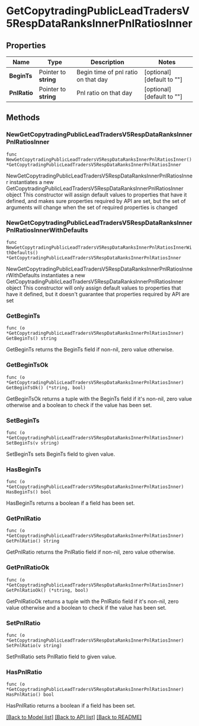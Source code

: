 # GetCopytradingPublicLeadTradersV5RespDataRanksInnerPnlRatiosInner

## Properties

Name | Type | Description | Notes
------------ | ------------- | ------------- | -------------
**BeginTs** | Pointer to **string** | Begin time of pnl ratio on that day | [optional] [default to ""]
**PnlRatio** | Pointer to **string** | Pnl ratio on that day | [optional] [default to ""]

## Methods

### NewGetCopytradingPublicLeadTradersV5RespDataRanksInnerPnlRatiosInner

`func NewGetCopytradingPublicLeadTradersV5RespDataRanksInnerPnlRatiosInner() *GetCopytradingPublicLeadTradersV5RespDataRanksInnerPnlRatiosInner`

NewGetCopytradingPublicLeadTradersV5RespDataRanksInnerPnlRatiosInner instantiates a new GetCopytradingPublicLeadTradersV5RespDataRanksInnerPnlRatiosInner object
This constructor will assign default values to properties that have it defined,
and makes sure properties required by API are set, but the set of arguments
will change when the set of required properties is changed

### NewGetCopytradingPublicLeadTradersV5RespDataRanksInnerPnlRatiosInnerWithDefaults

`func NewGetCopytradingPublicLeadTradersV5RespDataRanksInnerPnlRatiosInnerWithDefaults() *GetCopytradingPublicLeadTradersV5RespDataRanksInnerPnlRatiosInner`

NewGetCopytradingPublicLeadTradersV5RespDataRanksInnerPnlRatiosInnerWithDefaults instantiates a new GetCopytradingPublicLeadTradersV5RespDataRanksInnerPnlRatiosInner object
This constructor will only assign default values to properties that have it defined,
but it doesn't guarantee that properties required by API are set

### GetBeginTs

`func (o *GetCopytradingPublicLeadTradersV5RespDataRanksInnerPnlRatiosInner) GetBeginTs() string`

GetBeginTs returns the BeginTs field if non-nil, zero value otherwise.

### GetBeginTsOk

`func (o *GetCopytradingPublicLeadTradersV5RespDataRanksInnerPnlRatiosInner) GetBeginTsOk() (*string, bool)`

GetBeginTsOk returns a tuple with the BeginTs field if it's non-nil, zero value otherwise
and a boolean to check if the value has been set.

### SetBeginTs

`func (o *GetCopytradingPublicLeadTradersV5RespDataRanksInnerPnlRatiosInner) SetBeginTs(v string)`

SetBeginTs sets BeginTs field to given value.

### HasBeginTs

`func (o *GetCopytradingPublicLeadTradersV5RespDataRanksInnerPnlRatiosInner) HasBeginTs() bool`

HasBeginTs returns a boolean if a field has been set.

### GetPnlRatio

`func (o *GetCopytradingPublicLeadTradersV5RespDataRanksInnerPnlRatiosInner) GetPnlRatio() string`

GetPnlRatio returns the PnlRatio field if non-nil, zero value otherwise.

### GetPnlRatioOk

`func (o *GetCopytradingPublicLeadTradersV5RespDataRanksInnerPnlRatiosInner) GetPnlRatioOk() (*string, bool)`

GetPnlRatioOk returns a tuple with the PnlRatio field if it's non-nil, zero value otherwise
and a boolean to check if the value has been set.

### SetPnlRatio

`func (o *GetCopytradingPublicLeadTradersV5RespDataRanksInnerPnlRatiosInner) SetPnlRatio(v string)`

SetPnlRatio sets PnlRatio field to given value.

### HasPnlRatio

`func (o *GetCopytradingPublicLeadTradersV5RespDataRanksInnerPnlRatiosInner) HasPnlRatio() bool`

HasPnlRatio returns a boolean if a field has been set.


[[Back to Model list]](../README.md#documentation-for-models) [[Back to API list]](../README.md#documentation-for-api-endpoints) [[Back to README]](../README.md)


